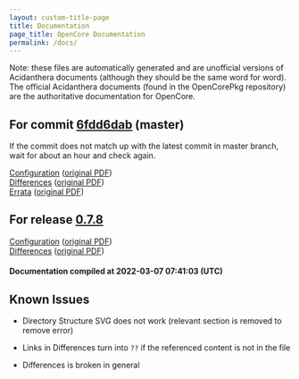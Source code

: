 ```yaml
---
layout: custom-title-page
title: Documentation
page_title: OpenCore Documentation
permalink: /docs/
---
```

Note: these files are automatically generated and are unofficial versions of Acidanthera documents (although they should be the same word for word). The official Acidanthera documents (found in the OpenCorePkg repository) are the authoritative documentation for OpenCore.

## For commit [6fdd6dab](https://github.com/acidanthera/OpenCorePkg/tree/6fdd6dab9bc63ff3840cd3998a85605fb9e1daa6) (master)

If the commit does not match up with the latest commit in master branch, wait for about an hour and check again.

[Configuration](latest/Configuration.html) ([original PDF](https://github.com/acidanthera/OpenCorePkg/blob/6fdd6dab9bc63ff3840cd3998a85605fb9e1daa6/Docs/Configuration.pdf))
<br>
[Differences](latest/Differences.html) ([original PDF](https://github.com/acidanthera/OpenCorePkg/blob/6fdd6dab9bc63ff3840cd3998a85605fb9e1daa6/Docs/Differences/Differences.pdf))
<br>
[Errata](latest/Errata.html) ([original PDF](https://github.com/acidanthera/OpenCorePkg/blob/6fdd6dab9bc63ff3840cd3998a85605fb9e1daa6/Docs/Errata/Errata.pdf))

## For release [0.7.8](https://github.com/acidanthera/OpenCorePkg/tree/0.7.8)

[Configuration](release/Configuration.html) ([original PDF](https://github.com/acidanthera/OpenCorePkg/blob/0.7.8/Docs/Configuration.pdf))
<br>
[Differences](release/Differences.html) ([original PDF](https://github.com/acidanthera/OpenCorePkg/blob/0.7.8/Docs/Differences/Differences.pdf))

#### Documentation compiled at 2022-03-07 07:41:03 (UTC)

## Known Issues

* Directory Structure SVG does not work (relevant section is removed to remove error)

* Links in Differences turn into `??` if the referenced content is not in the file

* Differences is broken in general
